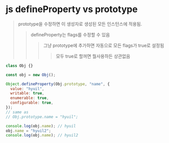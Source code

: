 # js defineProperty vs prototype

> prototype을 수정하면 이 생성자로 생성된 모든 인스턴스에 적용됨.
>
> > defineProperty는 flags를 수정할 수 있음
> >
> > > 그냥 prototype에 추가하면 자동으로 모든 flags가 true로 설정됨
> > >
> > > > 모두 true로 할꺼면 뭘사용하든 상관없음

```js
class Obj {}

const obj = new Obj();

Object.defineProperty(Obj.prototype, "name", {
  value: "hyuil",
  writable: true,
  enumerable: true,
  configurable: true,
});
// same as
// Obj.prototype.name = "hyuil";

console.log(obj.name); // hyuil
obj.name = "hyuil2";
console.log(obj.name); // hyuil2
```
